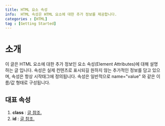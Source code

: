 ```yaml
---
title: HTML 요소 속성
info:  HTML 속성은 HTML 요소에 대한 추가 정보를 제공합니다.
categories : [HTML]
tag : [Getting Started]
---
```


# 소개
이 글은 HTML 요소에 대한 추가 정보인 요소 속성(Element Attributes)에 대해 설명하는 글 입니다.
속성은 실제 컨텐츠로 표시되길 원하지 않는 추가적인 정보를 담고 있으며, 속성은 항상 시작태그에 정의됩니다.
속성은 일반적으로 name="value" 와 같은 이름/값 형태로 구성됩니다.

## 대표 속성
1. **class** : [글 참조.](https://developer.wade.pw/html/class)
2. **id** : [글 참조.](https://developer.wade.pw/html/id)
